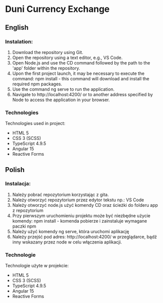 # Duni Currency Exchange

## English

### Instalation:

1. Download the repository using Git.
2. Open the repository using a text editor, e.g., VS Code.
3. Open Node.js and use the CD command followed by the path to the 'app' folder within the repository.
4. Upon the first project launch, it may be necessary to execute the command: npm install - this command will download and install the required npm packages.
5. Use the command ng serve to run the application.
6. Navigate to http://localhost:4200/ or to another address specified by Node to access the application in your browser.

### Technologies

Technologies used in project:
* HTML 5
* CSS 3 (SCSS)
* TypeScript 4.9.5
* Angular 15
* Reactive Forms

## Polish

### Instalacja:

1. Należy pobrać repozytorium korzystając z gita.
2. Należy otworzyć repozytorium przez edytor tekstu np.: VS Code
3. Należy otworzyć node.js użyć komendy CD oraz ścieżki do folderu app z repozytorium
4. Przy pierwszym uruchomieniu projektu może być niezbędne użycie komendy: npm install - komenda pobierze i zainstaluje wymagane paczki npm
5. Należy użyć komendy ng serve, która uruchomi aplikację
6. Należy przejść pod adres: http://localhost:4200/ w przeglądarce, bądź inny wskazany przez node w celu włączenia aplikacji.

### Technologie

Technologie użyte w projekcie:
* HTML 5
* CSS 3 (SCSS)
* TypeScript 4.9.5
* Angular 15
* Reactive Forms
